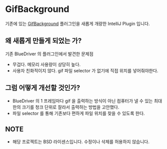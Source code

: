 # GifBackground

기존에 있는 [GifBackground](https://github.com/BlueDriver/GifBackground) 플러그인을
새롭게 개량한 IntelliJ Plugin 입니다.

## 왜 새롭게 만들게 되었는 가?
기존 BlueDriver 의 플러그인에서 발견한 문제점
* 무겁다. 메모리 사용량이 상당히 높다.
* 사용자 친화적이지 않다. gif 파일 selector 가 없기에 직접 위치를 넣어줘야한다.

## 그럼 어떻게 개선할 것인가?
* BlueDriver 의 1 프레임마다 gif 을 출력하는 방식이 아닌 컴퓨터가 낼 수 있는 
    최대한의 크기를 청크 단위로 잘라서 출력하는 방법을 고안했다.
* 파일 selector 를 통해 기존보다 편하게 파일 위치를 찾을 수 있도록 한다.

## NOTE
* 해당 프로젝트는 BSD 라이센스입니다. 수정이나 삭제를 허용하지 않습니다.
